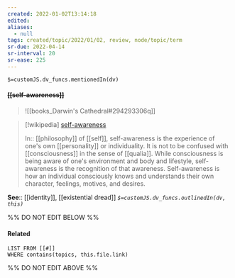 ```yaml
---
created: 2022-01-02T13:14:18 
edited: 
aliases:
  - null
tags: created/topic/2022/01/02, review, node/topic/term
sr-due: 2022-04-14
sr-interval: 20
sr-ease: 225
---
```

`$=customJS.dv_funcs.mentionedIn(dv)`

#### <s class="topic-title">[[self-awareness]]</s>

> ![[books_Darwin's Cathedral#294293306q]]

> [!wikipedia] [self-awareness](https://en.wikipedia.org/wiki/Self-awareness)
> 
> In:: [[philosophy]] of [[self]],
> self-awareness is the experience of one's own [[personality]] or individuality. It is not to be confused with [[consciousness]] in the sense of [[qualia]]. While consciousness is being aware of one's environment and body and lifestyle, self-awareness is the recognition of that awareness. Self-awareness is how an individual consciously knows and understands their own character, feelings, motives, and desires. 
>

**See**:: [[identity]], [[existential dread]]
*`$=customJS.dv_funcs.outlinedIn(dv, this)`*

%% DO NOT EDIT BELOW %%
#### Related 
```dataview
LIST FROM [[#]]
WHERE contains(topics, this.file.link)
```
%% DO NOT EDIT ABOVE %%
